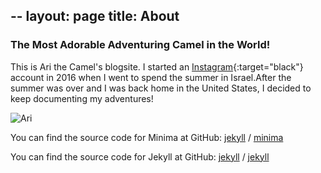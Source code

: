 --
layout: page
title: About
---
### The Most Adorable Adventuring Camel in the World!

This is Ari the Camel's blogsite. I started an [Instagram](https://www.instagram.com/adventuresofarithecamel/){:target="black"} account in 2016 when I went to spend the summer in Israel.After the summer was over and I was back home in the United States, I decided to keep documenting my adventures!

![Ari](https://pbs.twimg.com/media/D_fw8eTUIAAolVB.jpg:large)

You can find the source code for Minima at GitHub:
[jekyll][jekyll-organization] /
[minima](https://github.com/jekyll/minima)

You can find the source code for Jekyll at GitHub:
[jekyll][jekyll-organization] /
[jekyll](https://github.com/jekyll/jekyll)


[jekyll-organization]: https://github.com/jekyll
